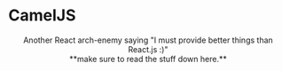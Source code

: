 # CamelJS
<div align="center">Another React arch-enemy saying "I must provide better things than React.js :)"</div>
<div align="center">**make sure to read the stuff down here.**</div>
